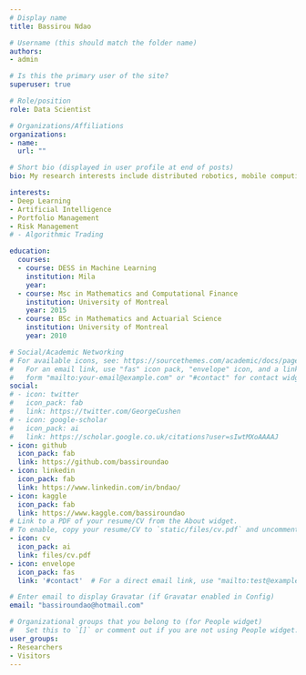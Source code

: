 ```yaml
---
# Display name
title: Bassirou Ndao

# Username (this should match the folder name)
authors:
- admin

# Is this the primary user of the site?
superuser: true

# Role/position
role: Data Scientist

# Organizations/Affiliations
organizations:
- name:
  url: ""

# Short bio (displayed in user profile at end of posts)
bio: My research interests include distributed robotics, mobile computing and programmable matter.

interests:
- Deep Learning
- Artificial Intelligence
- Portfolio Management
- Risk Management
# - Algorithmic Trading

education:
  courses:
  - course: DESS in Machine Learning
    institution: Mila
    year:
  - course: Msc in Mathematics and Computational Finance
    institution: University of Montreal
    year: 2015
  - course: BSc in Mathematics and Actuarial Science
    institution: University of Montreal
    year: 2010

# Social/Academic Networking
# For available icons, see: https://sourcethemes.com/academic/docs/page-builder/#icons
#   For an email link, use "fas" icon pack, "envelope" icon, and a link in the
#   form "mailto:your-email@example.com" or "#contact" for contact widget.
social:
# - icon: twitter
#   icon_pack: fab
#   link: https://twitter.com/GeorgeCushen
# - icon: google-scholar
#   icon_pack: ai
#   link: https://scholar.google.co.uk/citations?user=sIwtMXoAAAAJ
- icon: github
  icon_pack: fab
  link: https://github.com/bassiroundao
- icon: linkedin
  icon_pack: fab
  link: https://www.linkedin.com/in/bndao/
- icon: kaggle
  icon_pack: fab
  link: https://www.kaggle.com/bassiroundao
# Link to a PDF of your resume/CV from the About widget.
# To enable, copy your resume/CV to `static/files/cv.pdf` and uncomment the lines below.
- icon: cv
  icon_pack: ai
  link: files/cv.pdf
- icon: envelope
  icon_pack: fas
  link: '#contact'  # For a direct email link, use "mailto:test@example.org".

# Enter email to display Gravatar (if Gravatar enabled in Config)
email: "bassiroundao@hotmail.com"

# Organizational groups that you belong to (for People widget)
#   Set this to `[]` or comment out if you are not using People widget.
user_groups:
- Researchers
- Visitors
---
```


<!-- As a graduate in Finance and a current student in Data Science -->

<!-- Has an incredible passion for Computer Science, AI and Computer Vision
Is able to scientifically develop and prototype new machine learning techniques, and to run
experiments to improve comprehension and model efficiency rate
Has proficient knowledge of state-of-the-art techniques in machine learning and deep learning
at scale and benchmarking
Has an understanding of Service-Oriented Architectures

Loves to collaborate and work as a team
Prefers delivering in small iterations -->

<!-- ABOUT YOU
• Fast learner: you are able to own over your work quickly
• Team player : you have a sense of responsibility
• Proactive: you feel comfortable taking initiatives
• Flexible: you enjoy working in a fast-paced environment, with rapidly changing priorities
• Result-oriented and analytical : you have a problem-solving mindset
 -->


<!--  Strong quantitative academic background, strong problem solving and analytical skills.
 Experience in researching, developing, and implementing quantitative models for measuring, analyzing, and managing financial risks.
 Strong Knowledge of SQL and other standard database query tools and related applications.
 Data modeling using Machine learning, Dynamic programming, Stochastic Process, Monte Carlo Simulation, Time series analysis, statistical modeling, Option Pricing Theory, Stochastic Calculus and Scientific Computing.
 Expertise in deep learning using PyTorch.
 A strong background in data structures, algorithms, and object-oriented programming using Python and C++ primarily.
 Statistical Analysis/Modeling mainly with R, SAS, and MATLAB.
 Part time DESS candidate in machine learning at MILA.
 Proficiency in French, and English. -->

<!--  Seeking a quantitative analyst position with a global financial institution specializing in financial modeling.
 Expanding my knowledge and gaining more expertise in financial data modeling.
 Develop/implement, test/optimize quantitative models and strategies applied to finance. -->


<!-- Bassirou Ndao is Machine learning DESS candidate at the Quebec Artificial Intelligence Institute (MILA). His research interests include distributed robotics, mobile computing and programmable matter.-->


<!-- Have 3-5 years of applied experience in data science
Have experience in various machine learning use cases, such as, time series analysis, regression and classification
Have the agile mindset; delivering value iteratively
Have expert understanding of machine learning techniques; knowledge of tools and packages such as TensorFlow, PyTorch, Keras, Scikit-Learn, XGBoost, Matplotlib.
Have good knowledge of deep learning and more traditional machine learning algorithms
Have the ability to build, validate, deploy and monitor alliteratively advanced predictive models
Have excellent scripting and programming skills (such as Python, SQL)
Have experience in conducting Machine Learning projects
Have a positive, team-focused attitude and strong collaboration skills
Have excellent written and communication skills to present complete and cohesive findings
Have the ability to produce clear, logical and convincing arguments and explain complex ideas simply -->

<!-- Nelson Bighetti is a professor of artificial intelligence at the Stanford AI Lab. His research interests include distributed robotics, mobile computing and programmable matter. He leads the Robotic Neurobiology group, which develops self-reconfiguring robots, systems of self-organizing robots, and mobile sensor networks. -->


<!-- Financial data scientists possess a fundamental understanding of all data science skills along with advanced analytical skills, knowledge of the finance industry and the experience of working with financial markets. This position must be able to work with series data and perform data analysis, which means a solid background in statistics, operations, and predictive analytics. In order to work with large amounts of data, most in this position are skilled in R and Python, as well as SQL and NoSQL to retrieve the data from datasets. Many also have a working knowledge of big data technologies such as Hadoop, MapReduce, and Spark with the more advanced candidates having skills in machine learning. Additionally, financial data scientists have experience in data cleaning, data munging, as well as domain knowledge. -->

<!-- On the financial side, candidates understand financial planning and analysis that helps them determine actionable insights. Experience in testing time series models and forecasting is also crucial here. In my experience, financial data scientists have worked in the financial arena in some capacity and also have soft skills such as strong leadership and management abilities. While not always, this role typically leads a data science or finance team in some capacity, so the ability to offer professional development to more junior team members is important as well. -->



<!-- Naturally, finance is a field of data, which makes it data dependent. Collection of the data together with the century-old tradition of statistical and mathematical analysis led finance to become an of the early adopters of data science. Thus, combining the finance and data science has paved a way for a new profession called “Financial Data Science”. The astonishing rise of the Data Science application in Finance led someone to call it as “Triumph of Empiricists”. -->

<!-- “Econometrics is measurement in economics … [and] financial econometrics will [consequently] be defined as the application of statistical techniques to problems in finance’  -->

<!-- Long story short, financial data science is basically applying data science techniques to the financial issues. The question here is what are these data science tools? These include data wrangling, Machine Learning, and Deep Learning. Hence, if you can tackle the financial issues with these tools, you earn to be called as Financial Data Scientist. But is it easy to earn this title? Let’s briefly discuss it now. -->


<!-- Financial data scientist is now an emerging field combining both data science and finance domain. Throughout this reading, you may figure that for those who has neither data science nor finance background, it might take years to have the necessary financial data science knowledge. But if you majored in finance and decided to learn data science or vice versa, then it would a wise way to switch your career as a Financial Data Scientist. -->







<!-- When you combine your knowledge of data analysis and statistical techniques, technology skills to perform the analysis, and the financial domain knowledge, you become a financial data scientist and you are in a position to get the best insights from the financial data.   -->




